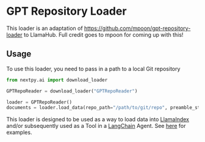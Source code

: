 # GPT Repository Loader

This loader is an adaptation of https://github.com/mpoon/gpt-repository-loader
to LlamaHub. Full credit goes to mpoon for coming up with this!

## Usage

To use this loader, you need to pass in a path to a local Git repository

```python
from nextpy.ai import download_loader

GPTRepoReader = download_loader("GPTRepoReader")

loader = GPTRepoReader()
documents = loader.load_data(repo_path="/path/to/git/repo", preamble_str="<text to put at beginning of DocumentNode>")
```

This loader is designed to be used as a way to load data into [LlamaIndex](https://github.com/jerryjliu/gpt_index/tree/main/gpt_index) and/or subsequently used as a Tool in a [LangChain](https://github.com/hwchase17/langchain) Agent. See [here](https://github.com/emptycrown/llama-hub/tree/main) for examples.
